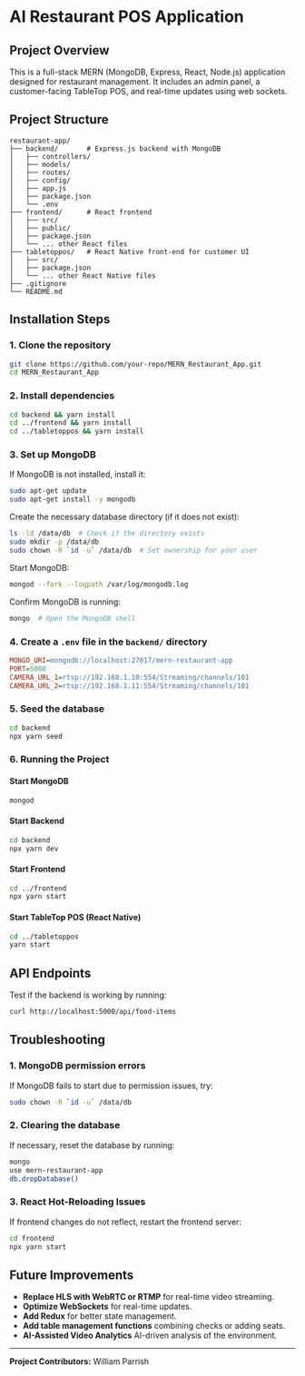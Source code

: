 # AI Restaurant POS Application

## Project Overview

This is a full-stack MERN (MongoDB, Express, React, Node.js) application designed for restaurant management. It includes an admin panel, a customer-facing TableTop POS, and real-time updates using web sockets.

## Project Structure

```
restaurant-app/
├── backend/       # Express.js backend with MongoDB
│   ├── controllers/
│   ├── models/
│   ├── routes/
│   ├── config/
│   ├── app.js
│   ├── package.json
│   └── .env
├── frontend/      # React frontend
│   ├── src/
│   ├── public/
│   ├── package.json
│   └── ... other React files
├── tabletoppos/   # React Native front-end for customer UI
│   ├── src/
│   ├── package.json
│   └── ... other React Native files
├── .gitignore
└── README.md
```

## Installation Steps

### 1. Clone the repository

```bash
git clone https://github.com/your-repo/MERN_Restaurant_App.git
cd MERN_Restaurant_App
```

### 2. Install dependencies

```bash
cd backend && yarn install
cd ../frontend && yarn install
cd ../tabletoppos && yarn install
```

### 3. Set up MongoDB

If MongoDB is not installed, install it:

```bash
sudo apt-get update
sudo apt-get install -y mongodb
```

Create the necessary database directory (if it does not exist):

```bash
ls -ld /data/db  # Check if the directory exists
sudo mkdir -p /data/db
sudo chown -R `id -u` /data/db  # Set ownership for your user
```

Start MongoDB:

```bash
mongod --fork --logpath /var/log/mongodb.log
```

Confirm MongoDB is running:

```bash
mongo  # Open the MongoDB shell
```

### 4. Create a `.env` file in the `backend/` directory

```ini
MONGO_URI=mongodb://localhost:27017/mern-restaurant-app
PORT=5000
CAMERA_URL_1=rtsp://192.168.1.10:554/Streaming/channels/101
CAMERA_URL_2=rtsp://192.168.1.11:554/Streaming/channels/101
```

### 5. Seed the database

```bash
cd backend
npx yarn seed
```

### 6. Running the Project

#### **Start MongoDB**

```bash
mongod
```

#### **Start Backend**

```bash
cd backend
npx yarn dev
```

#### **Start Frontend**

```bash
cd ../frontend
npx yarn start
```

#### **Start TableTop POS (React Native)**

```bash
cd ../tabletoppos
yarn start
```

## API Endpoints

Test if the backend is working by running:

```bash
curl http://localhost:5000/api/food-items
```

## Troubleshooting

### 1. MongoDB permission errors

If MongoDB fails to start due to permission issues, try:

```bash
sudo chown -R `id -u` /data/db
```

### 2. Clearing the database

If necessary, reset the database by running:

```bash
mongo
use mern-restaurant-app
db.dropDatabase()
```

### 3. React Hot-Reloading Issues

If frontend changes do not reflect, restart the frontend server:

```bash
cd frontend
npx yarn start
```

## Future Improvements

- **Replace HLS with WebRTC or RTMP** for real-time video streaming.
- **Optimize WebSockets** for real-time updates.
- **Add Redux** for better state management.
- **Add table management functions** combining checks or adding seats.
- **AI-Assisted Video Analytics** AI-driven analysis of the environment.

---

**Project Contributors:** William Parrish
